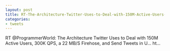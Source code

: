 ```yaml
---
layout: post
title: RT-The-Architecture-Twitter-Uses-to-Deal-with-150M-Active-Users-300K-QPS-a-22-MBS-Firehose-and-Send-Tweets-in-U-ht
categories:
- tweets
---
```

RT @ProgrammerWorld: The Architecture Twitter Uses to Deal with 150M Active Users, 300K QPS, a 22 MB/S Firehose, and Send Tweets in U... ht…